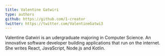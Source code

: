 ```yaml
---
title: Valentine Gatwiri
type: authors
github: https://github.com/1-creator
twitter: https://twitter.com/ValentineGatwi3
---
```

Valentine Gatwiri is an udergraduate majoring in Computer Science. An innovative software developer building applications that run on the internet. She writes React, JavaScript, Node.js and Kotlin.